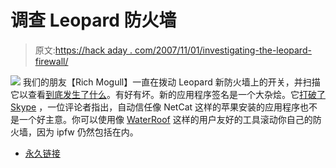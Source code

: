 # 调查 Leopard 防火墙

> 原文:[https://hack aday . com/2007/11/01/investigating-the-leopard-firewall/](https://hackaday.com/2007/11/01/investigating-the-leopard-firewall/)

![](../Images/2b4418be115cb5c4157c820d5f585800.png)
我们的朋友【Rich Mogull】一直在拨动 Leopard 新防火墙上的开关，并扫描它以查看[到底发生了什么](http://securosis.com/2007/11/01/investigating-the-leopard-firewall/)。有好有坏。新的应用程序签名是一个大杂烩。它[打破了 Skype](http://securosis.com/2007/11/01/leopard-firewall-code-signing-breaks-skype-and-other-applications/) ，一位评论者指出，自动信任像 NetCat 这样的苹果安装的应用程序也不是一个好主意。你可以使用像 [WaterRoof](http://www.hanynet.com/waterroof/index.html) 这样的用户友好的工具滚动你自己的防火墙，因为 ipfw 仍然包括在内。

*   [永久链接](http://securosis.com/2007/11/01/investigating-the-leopard-firewall/)